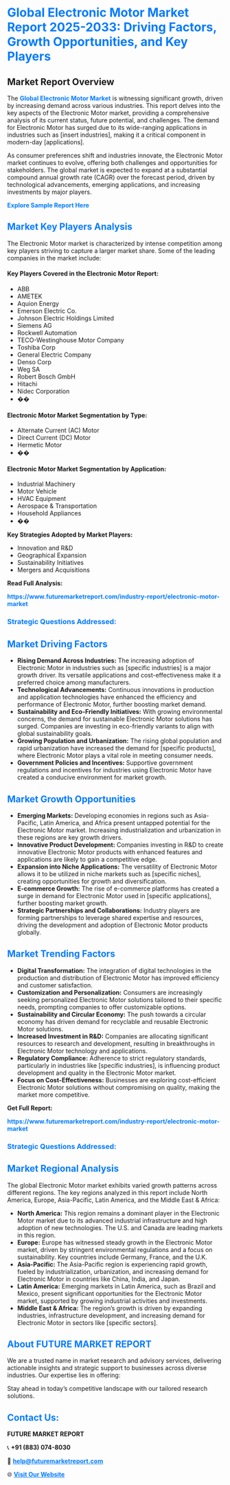 <h1 style="color: #007BFF;">Global Electronic Motor Market Report 2025-2033: Driving Factors, Growth Opportunities, and Key Players</h1>

<section id="overview">
<h2>Market Report Overview</h2>
<p>The <a href="https://www.futuremarketreport.com/industry-report/electronic-motor-market" style="color: #007BFF; text-decoration: none;"><strong>Global Electronic Motor Market</strong></a> is witnessing significant growth, driven by increasing demand across various industries. This report delves into the key aspects of the Electronic Motor market, providing a comprehensive analysis of its current status, future potential, and challenges. The demand for Electronic Motor has surged due to its wide-ranging applications in industries such as [insert industries], making it a critical component in modern-day [applications].</p>
<p>As consumer preferences shift and industries innovate, the Electronic Motor market continues to evolve, offering both challenges and opportunities for stakeholders. The global market is expected to expand at a substantial compound annual growth rate (CAGR) over the forecast period, driven by technological advancements, emerging applications, and increasing investments by major players.</p>
</section>

<section id="overview">
<p><a href="https://www.futuremarketreport.com/request-sample/reportId=117630" style="color: #007BFF; text-decoration: none;"><strong>Explore Sample Report Here</strong></a></p>
</section>

<section id="key-players">
<h2 style="color: #007BFF;">Market Key Players Analysis</h2>
<p>The Electronic Motor market is characterized by intense competition among key players striving to capture a larger market share. Some of the leading companies in the market include:</p>
<h4>Key Players Covered in the Electronic Motor Report:</h4>
<ul><li>ABB</li><li>AMETEK</li><li>Aquion Energy</li><li>Emerson Electric Co.</li><li>Johnson Electric Holdings Limited</li><li>Siemens AG</li><li>Rockwell Automation</li><li>TECO-Westinghouse Motor Company</li><li>Toshiba Corp</li><li>General Electric Company</li><li>Denso Corp</li><li>Weg SA</li><li>Robert Bosch GmbH</li><li>Hitachi</li><li>Nidec Corporation</li><li>��</li></ul>
<h4>Electronic Motor Market Segmentation by Type:</h4>
<ul><li>Alternate Current (AC) Motor</li><li>Direct Current (DC) Motor</li><li>Hermetic Motor</li><li>��</li></ul>

<h4>Electronic Motor Market Segmentation by Application:</h4>
<ul><li>Industrial Machinery</li><li>Motor Vehicle</li><li>HVAC Equipment</li><li>Aerospace &amp; Transportation</li><li>Household Appliances</li><li>��</li></ul>
<p><strong>Key Strategies Adopted by Market Players:</strong></p>
<ul>
<li>Innovation and R&D</li>
<li>Geographical Expansion</li>
<li>Sustainability Initiatives</li>
<li>Mergers and Acquisitions</li>
</ul>
</section>

<section>
<p><strong>Read Full Analysis: </strong></p><a href="https://www.futuremarketreport.com/industry-report/electronic-motor-market" style="color: #007BFF; text-decoration: none;"><strong>https://www.futuremarketreport.com/industry-report/electronic-motor-market</strong></a>
<h3 style="color: #007BFF;">Strategic Questions Addressed:</h3>
</section>

<section id="driving-factors">
<h2 style="color: #007BFF;">Market Driving Factors</h2>
<ul>
<li><strong>Rising Demand Across Industries:</strong> The increasing adoption of Electronic Motor in industries such as [specific industries] is a major growth driver. Its versatile applications and cost-effectiveness make it a preferred choice among manufacturers.</li>
<li><strong>Technological Advancements:</strong> Continuous innovations in production and application technologies have enhanced the efficiency and performance of Electronic Motor, further boosting market demand.</li>
<li><strong>Sustainability and Eco-Friendly Initiatives:</strong> With growing environmental concerns, the demand for sustainable Electronic Motor solutions has surged. Companies are investing in eco-friendly variants to align with global sustainability goals.</li>
<li><strong>Growing Population and Urbanization:</strong> The rising global population and rapid urbanization have increased the demand for [specific products], where Electronic Motor plays a vital role in meeting consumer needs.</li>
<li><strong>Government Policies and Incentives:</strong> Supportive government regulations and incentives for industries using Electronic Motor have created a conducive environment for market growth.</li>
</ul>
</section>

<section id="growth-opportunities">
<h2 style="color: #007BFF;">Market Growth Opportunities</h2>
<ul>
<li><strong>Emerging Markets:</strong> Developing economies in regions such as Asia-Pacific, Latin America, and Africa present untapped potential for the Electronic Motor market. Increasing industrialization and urbanization in these regions are key growth drivers.</li>
<li><strong>Innovative Product Development:</strong> Companies investing in R&D to create innovative Electronic Motor products with enhanced features and applications are likely to gain a competitive edge.</li>
<li><strong>Expansion into Niche Applications:</strong> The versatility of Electronic Motor allows it to be utilized in niche markets such as [specific niches], creating opportunities for growth and diversification.</li>
<li><strong>E-commerce Growth:</strong> The rise of e-commerce platforms has created a surge in demand for Electronic Motor used in [specific applications], further boosting market growth.</li>
<li><strong>Strategic Partnerships and Collaborations:</strong> Industry players are forming partnerships to leverage shared expertise and resources, driving the development and adoption of Electronic Motor products globally.</li>
</ul>
</section>

<section id="trending-factors">
<h2 style="color: #007BFF;">Market Trending Factors</h2>
<ul>
<li><strong>Digital Transformation:</strong> The integration of digital technologies in the production and distribution of Electronic Motor has improved efficiency and customer satisfaction.</li>
<li><strong>Customization and Personalization:</strong> Consumers are increasingly seeking personalized Electronic Motor solutions tailored to their specific needs, prompting companies to offer customizable options.</li>
<li><strong>Sustainability and Circular Economy:</strong> The push towards a circular economy has driven demand for recyclable and reusable Electronic Motor solutions.</li>
<li><strong>Increased Investment in R&D:</strong> Companies are allocating significant resources to research and development, resulting in breakthroughs in Electronic Motor technology and applications.</li>
<li><strong>Regulatory Compliance:</strong> Adherence to strict regulatory standards, particularly in industries like [specific industries], is influencing product development and quality in the Electronic Motor market.</li>
<li><strong>Focus on Cost-Effectiveness:</strong> Businesses are exploring cost-efficient Electronic Motor solutions without compromising on quality, making the market more competitive.</li>
</ul>
</section>

<section>
<p><strong>Get Full Report: </strong></p><a href="https://www.futuremarketreport.com/industry-report/electronic-motor-market" style="color: #007BFF; text-decoration: none;"><strong>https://www.futuremarketreport.com/industry-report/electronic-motor-market</strong></a>
<h3 style="color: #007BFF;">Strategic Questions Addressed:</h3>
</section>


<section id="regional-analysis">
<h2 style="color: #007BFF;">Market Regional Analysis</h2>
<p>The global Electronic Motor market exhibits varied growth patterns across different regions. The key regions analyzed in this report include North America, Europe, Asia-Pacific, Latin America, and the Middle East & Africa:</p>
<ul>
<li><strong>North America:</strong> This region remains a dominant player in the Electronic Motor market due to its advanced industrial infrastructure and high adoption of new technologies. The U.S. and Canada are leading markets in this region.</li>
<li><strong>Europe:</strong> Europe has witnessed steady growth in the Electronic Motor market, driven by stringent environmental regulations and a focus on sustainability. Key countries include Germany, France, and the U.K.</li>
<li><strong>Asia-Pacific:</strong> The Asia-Pacific region is experiencing rapid growth, fueled by industrialization, urbanization, and increasing demand for Electronic Motor in countries like China, India, and Japan.</li>
<li><strong>Latin America:</strong> Emerging markets in Latin America, such as Brazil and Mexico, present significant opportunities for the Electronic Motor market, supported by growing industrial activities and investments.</li>
<li><strong>Middle East & Africa:</strong> The region’s growth is driven by expanding industries, infrastructure development, and increasing demand for Electronic Motor in sectors like [specific sectors].</li>
</ul>
</section>

<footer>
<h2 style="color: #007BFF;">About FUTURE MARKET REPORT</h2>
<p>We are a trusted name in market research and advisory services, delivering actionable insights and strategic support to businesses across diverse industries. Our expertise lies in offering:</p>

<p>Stay ahead in today’s competitive landscape with our tailored research solutions.</p>

<h2 style="color: #007BFF;">Contact Us:</h2>
<p><strong>FUTURE MARKET REPORT</strong></p>
<p>📞 <strong>+91 (883) 074-8030</strong></p>
<p>📧 <strong><a href="mailto:help@futuremarketreport.com" style="color: #007BFF;">help@futuremarketreport.com</a></strong></p>
<p>🌐 <strong><a href="https://www.futuremarketreport.com/" style="color: #007BFF;">Visit Our Website</a></strong></p>
</footer>